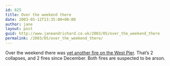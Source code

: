 ```yaml
---
id: 625
title: Over the weekend there
date: 2003-05-12T13:35:00+00:00
author: jane
layout: post
guid: http://www.janeandrichard.co.uk/2003/05/over_the_weekend_there
permalink: /2003/05/over_the_weekend_there/
---
```

Over the weekend there was [yet another fire on the West Pier](http://news.bbc.co.uk/1/hi/england/southern_counties/3017741.stm). That&#8217;s 2 collapses, and 2 fires since December. Both fires are suspected to be arson.